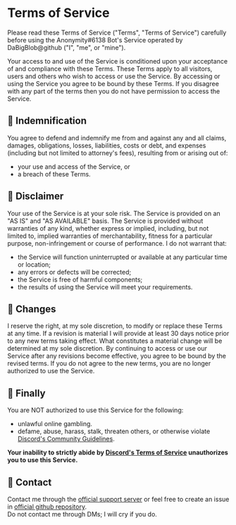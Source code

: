 # Terms of Service

Please read these Terms of Service ("Terms", "Terms of Service") carefully before using the Anonymity#6138 Bot's Service operated by DaBigBlob@github ("I", "me", or "mine"). 

Your access to and use of the Service is conditioned upon your acceptance of and compliance with these Terms. These Terms apply to all visitors, users and others who wish to access or use the Service.
By accessing or using the Service you agree to be bound by these Terms. If you disagree with any part of the terms then you do not have permission to access the Service. 

## 🗿 Indemnification
You agree to defend and indemnify me from and against any and all claims, damages, obligations, losses, liabilities, costs or debt, and expenses (including but not limited to attorney's fees), resulting from or arising out of:
- your use and access of the Service, or
- a breach of these Terms. 

## 🗿 Disclaimer
Your use of the Service is at your sole risk. The Service is provided on an "AS IS" and "AS AVAILABLE" basis. The Service is provided without warranties of any kind, whether express or implied, including, but not limited to, implied warranties of merchantability, fitness for a particular purpose, non-infringement or course of performance.
I do not warrant that:
- the Service will function uninterrupted or available at any particular time or location;
- any errors or defects will be corrected;
- the Service is free of harmful components;
- the results of using the Service will meet your requirements.

## 🗿 Changes
I reserve the right, at my sole discretion, to modify or replace these Terms at any time. If a revision is material I will provide at least 30 days notice prior to any new terms taking effect. What constitutes a material change will be determined at my sole discretion.
By continuing to access or use our Service after any revisions become effective, you agree to be bound by the revised terms. If you do not agree to the new terms, you are no longer authorized to use the Service.

## 🗿 Finally 
You are NOT authorized to use this Service for the following:
- unlawful online gambling.
- defame, abuse, harass, stalk, threaten others, or otherwise violate [Discord's Community Guidelines](https://discord.com/guidelines). 

**Your inability to strictly abide by [Discord's Terms of Service](https://discord.com/terms) unauthorizes you to use this Service.**

## 🗿 Contact
Contact me through the [official support server](https://discord.gg/PkGsZRCaFU) or feel free to create an issue in [official github repository](https://github.com/Anonymity-Bot/anonymity-bot.github.io/issues). \
Do not contact me through DMs; I will cry if you do.
